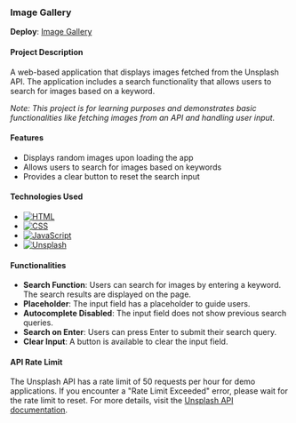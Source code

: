 ### Image Gallery

**Deploy**: [Image Gallery](https://liudmilarodzina.github.io/rollingscopes-2023q2-stage0/image-gallery/)

#### Project Description

A web-based application that displays images fetched from the Unsplash API. The application includes a search functionality that allows users to search for images based on a keyword.

_Note: This project is for learning purposes and demonstrates basic functionalities like fetching images from an API and handling user input._

#### Features

- Displays random images upon loading the app
- Allows users to search for images based on keywords
- Provides a clear button to reset the search input

#### Technologies Used

- [![HTML](https://img.shields.io/badge/HTML5-E34F26?style=plastic&logo=html5&logoColor=white)](https://developer.mozilla.org/en-US/docs/Web/Guide/HTML/HTML5)
- [![CSS](https://img.shields.io/badge/CSS3-1572B6?style=plastic&logo=css3&logoColor=white)](https://developer.mozilla.org/en-US/docs/Web/CSS)
- [![JavaScript](https://img.shields.io/badge/JavaScript-F7DF1E?style=plastic&logo=javascript&logoColor=white)](https://developer.mozilla.org/en-US/docs/Web/JavaScript)
- [![Unsplash](https://img.shields.io/badge/Unsplash-000000?style=plastic&logo=unsplash&logoColor=white)](https://unsplash.com/developers)

#### Functionalities

- **Search Function**: Users can search for images by entering a keyword. The search results are displayed on the page.
- **Placeholder**: The input field has a placeholder to guide users.
- **Autocomplete Disabled**: The input field does not show previous search queries.
- **Search on Enter**: Users can press Enter to submit their search query.
- **Clear Input**: A button is available to clear the input field.

#### API Rate Limit

The Unsplash API has a rate limit of 50 requests per hour for demo applications. If you encounter a "Rate Limit Exceeded" error, please wait for the rate limit to reset. For more details, visit the [Unsplash API documentation](https://unsplash.com/documentation).
